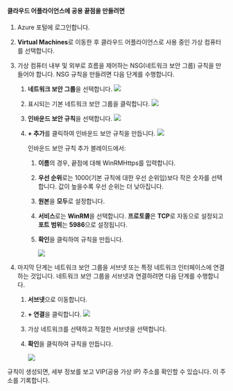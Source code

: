 #### <a name="to-create-public-endpoints-on-the-cloud-appliance"></a>클라우드 어플라이언스에 공용 끝점을 만들려면

1. Azure 포털에 로그인합니다.
2. **Virtual Machines**로 이동한 후 클라우드 어플라이언스로 사용 중인 가상 컴퓨터를 선택합니다.
    
3. 가상 컴퓨터 내부 및 외부로 흐름을 제어하는 NSG(네트워크 보안 그룹) 규칙을 만들어야 합니다. NSG 규칙을 만들려면 다음 단계를 수행합니다.
    1. **네트워크 보안 그룹**을 선택합니다.
        ![](./media/storsimple-8000-create-public-endpoints-cloud-appliance/sca-create-public-endpt1.png)

    2. 표시되는 기본 네트워크 보안 그룹을 클릭합니다.
        ![](./media/storsimple-8000-create-public-endpoints-cloud-appliance/sca-create-public-endpt2.png)

    3. **인바운드 보안 규칙**을 선택합니다.
        ![](./media/storsimple-8000-create-public-endpoints-cloud-appliance/sca-create-public-endpt3.png)

    4. **+ 추가**를 클릭하여 인바운드 보안 규칙을 만듭니다.
        ![](./media/storsimple-8000-create-public-endpoints-cloud-appliance/sca-create-public-endpt4.png)

        인바운드 보안 규칙 추가 블레이드에서:

        1. **이름**의 경우, 끝점에 대해 WinRMHttps를 입력합니다.
        
        2. **우선 순위**로는 1000(기본 규칙에 대한 우선 순위임)보다 작은 숫자를 선택합니다. 값이 높을수록 우선 순위는 더 낮아집니다.

        3. **원본**을 **모두**로 설정합니다.

        4. **서비스**로는 **WinRM**을 선택합니다. **프로토콜**은 **TCP**로 자동으로 설정되고 **포트 범위**는 **5986**으로 설정됩니다.

        5. **확인**을 클릭하여 규칙을 만듭니다.

            ![](./media/storsimple-8000-create-public-endpoints-cloud-appliance/sca-create-public-endpt5.png)

4. 마지막 단계는 네트워크 보안 그룹을 서브넷 또는 특정 네트워크 인터페이스에 연결하는 것입니다. 네트워크 보안 그룹을 서브넷과 연결하려면 다음 단계를 수행합니다.
    1. **서브넷**으로 이동합니다.
    2. **+ 연결**을 클릭합니다.
        ![](./media/storsimple-8000-create-public-endpoints-cloud-appliance/sca-create-public-endpt7.png)

    3. 가상 네트워크를 선택하고 적절한 서브넷을 선택합니다.
    4. **확인**을 클릭하여 규칙을 만듭니다.

        ![](./media/storsimple-8000-create-public-endpoints-cloud-appliance/sca-create-public-endpt11.png)

규칙이 생성되면, 세부 정보를 보고 VIP(공용 가상 IP) 주소를 확인할 수 있습니다. 이 주소를 기록합니다.


